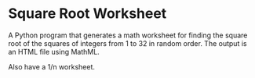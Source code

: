 # Square Root Worksheet

A Python program that generates a math worksheet for finding the square root of the squares of integers from 1 to 32
in random order.  The output is an HTML file using MathML.

Also have a 1/n worksheet.
